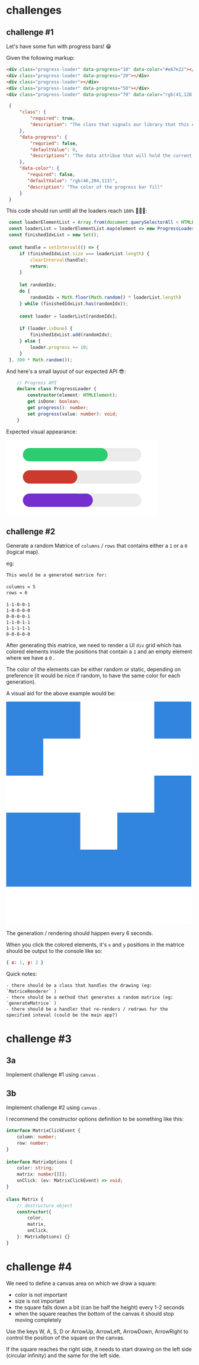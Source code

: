 # challenges

## challenge #1

Let's have some fun with progress bars! 😁

Given the following markup:

``` html
<div class="progress-loader" data-progress="10" data-color="#e67e22"></div>
<div class="progress-loader" data-progress="20"></div>
<div class="progress-loader"></div>
<div class="progress-loader" data-progress="50"></div>
<div class="progress-loader" data-progress="70" data-color="rgb(41,128,185)"></div>
```

``` json
 {
     "class": {
         "required": true,
         "description": "The class that signals our library that this element is a progress loader."
     },
     "data-progress": {
         "requried": false,
         "defaultValue": 0,
         "descriptions": "The data attribue that will hold the current value displayed by the progress bar"
     },
     "data-color": {
        "required": false,
        "defaultValue": "rgb(46,204,113)",
        "description": "The color of the progress bar fill"
     }
 }
```

This code should run untill all the loaders reach `100%` 🥱😴🥱:

``` javascript
 const loaderElementList = Array.from(document.querySelectorAll < HTMLElement > ('.progress-loader'));
 const loaderList = loaderElementList.map(element => new ProgressLoader(element));
 const finishedIdxList = new Set();

 const handle = setInterval(() => {
     if (finishedIdxList.size === loaderList.length) {
         clearInterval(handle);
         return;
     }

     let randomIdx;
     do {
         randomIdx = Math.floor(Math.random() * loaderList.length)
     } while (finishedIdxList.has(randomIdx));

     const loader = loaderList[randomIdx];

     if (loader.isDone) {
         finishedIdxList.add(randomIdx);
     } else {
         loader.progress += 10;
     }
 }, 300 * Math.random());
```

And here's a small layout of our expected API 😎:

``` typescript
    // Progress API
    declare class ProgressLoader {
        constructor(element: HTMLElement);
        get isDone: boolean;
        get progress(): number;
        set progress(value: number): void;
    }
```

Expected visual appearance:

![](resources/challenge-1-mock.png)

## challenge #2

Generate a random Matrice of `columns` / `rows` that contains either a `1` or a `0` (logical map).

eg:

```
This would be a generated matrice for:

columns = 5
rows = 6

1-1-0-0-1
1-0-0-0-0
0-0-0-0-1
1-1-0-1-1
1-1-1-1-1
0-0-0-0-0
```

After generating this matrice, we need to render a UI `div` grid which has colored elements inside the positions that contain a `1` and an empty element where we have a `0` .

The color of the elements can be either random or static, depending on preference (it would be nice if random, to have the same color for each generation).

A visual aid for the above example would be:

![](resources/challenge-2-mock.png)

The generation / rendering should happen every 6 seconds.

When you click the colored elements, it's `x` and `y` positions in the matrice should be output to the console like so:

``` json
{ x: 1, y: 2 }
```

Quick notes:

    - there should be a class that handles the drawing (eg: `MatriceRenderer` )
    - there should be a method that generates a random matrice (eg: `generateMatrice` )
    - there should be a handler that re-renders / redraws for the specified inteval (could be the main app?)

# challenge #3

## 3a

Implement challenge #1 using `canvas` .

## 3b

Implement challenge #2 using `canvas` .

I recommend the constructor options definition to be something like this:

``` ts
interface MatrixClickEvent {
    column: number;
    row: number;
}

interface MatrixOptions {
    color: string;
    matrix: number[][];
    onClick: (ev: MatrixClickEvent) => void;
}

class Matrix {
    // destructure object
    constructor({
        color,
        matrix,
        onClick,
    }: MatrixOptions) {}
}
```

# challenge #4

We need to define a canvas area on which we draw a square:
 - color is not important
 - size is not important
 - the square falls down a bit (can be half the height) every 1-2 seconds
 - when the square reaches the bottom of the canvas it should stop moving completely

Use the keys W, A, S, D or ArrowUp, ArrowLeft, ArrowDown, ArrowRight to control the position of the square on the canvas.

If the square reaches the right side, it needs to start drawing on the left side (circular infinity) and the same for the left side.
